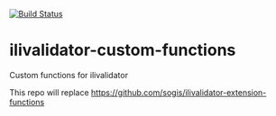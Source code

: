 [![Build Status](https://github.com/sogis/ilivalidator-custom-functions/workflows/Java%20CI/badge.svg)](https://github.com/sogis/ilivalidator-custom-functions/workflows/Java%20CI/badge.svg)

# ilivalidator-custom-functions
Custom functions for ilivalidator

This repo will replace https://github.com/sogis/ilivalidator-extension-functions
